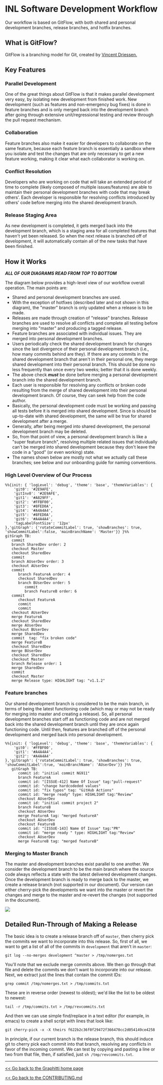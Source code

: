 # INL Software Development Workflow

Our workflow is based on GitFlow, with both shared and personal development branches, release branches, and hotfix branches.

## What is GitFlow?

GitFlow is a branching model for Git, created by [Vincent Driessen.](https://nvie.com/posts/a-successful-git-branching-model/) 

## Key Features

### Parallel Development

One of the great things about GitFlow is that it makes parallel development very easy, by isolating new development from finished work. New development (such as features and non-emergency bug fixes) is done in feature branches and is only merged back into the development branch after going through extensive unit/regressional testing and review through the pull request mechanism.

### Collaboration

Feature branches also make it easier for developers to collaborate on the same feature, because each feature branch is essentially a sandbox where you isolate and test the changes that are only necessary to get a new feature working, making it clear what each collaborator is working on.

### Conflict Resolution

Developers who are working on code that will take an extended period of time to complete (likely composed of multiple issues/features) are able to maintain their personal development branches with code that may break others'. Each developer is responsible for resolving conflicts introduced by others' code before merging into the shared development branch.

### Release Staging Area

As new development is completed, it gets merged back into the development branch, which is a staging area for all completed features that haven't yet been released. So when the next release is branched off of development, it will automatically contain all of the new tasks that have been finished.

## How it Works

***ALL OF OUR DIAGRAMS READ FROM TOP TO BOTTOM***

The diagram below provides a high-level view of our workflow overall operation. The main points are:

* Shared and personal development branches are used.
* With the exception of hotfixes (described later and not shown in this diagram), the "master" branch is only updated when a release is to be made.
* Releases are made through creation of "release" branches. Release branches are used to resolve all conflicts and complete all testing before merging into "master" and producing a tagged release.
* Feature branches are associated with individual issues. They are merged into personal development branches.
* Users periodically check the shared development branch for changes since the last divergence of their personal development branch (i.e., how many commits behind are they). If there are any commits in the shared development branch that aren't in their personal one, they merge shared development into their personal branch. This should be done no less frequently than once every two weeks; better that it is done weekly.
* The above check ***must*** be done before merging a personal development branch into the shared development branch.
* Each user is responsible for resolving any conflicts or broken code resulting from the merge of shared development into their personal development branch. Of course, they can seek help from the code author.
* Basically, the personal development code must be working and passing all tests before it is merged into shared development. Since is should be up-to-date with shared development, the same will be true for shared development after a merge.
* Generally, after being merged into shared development, the personal development branch may be deleted.
* So, from that point of view, a personal development branch is like a "super feature branch", resolving multiple related issues that individually can't be merged into shared development because they don't leave the code in a "good" (or even working) state.
* The names shown below are mostly not what we actually call these branches; see below and our onboarding guide for naming conventions.

### High Level Overview of Our Process

```mermaid
%%{init: { 'logLevel': 'debug', 'theme': 'base', 'themeVariables': {
    'git0': '#2E9AFE',
    'gitInv0': '#2E9AFE',
    'git1': '#A829FF',
    'git2': '#FFBF00',
    'git3': '#8FED0A',
    'git4': '#A4A4A4',
    'git5': '#8FED0A',
    'git6': '#A4A4A4',
    'tagLabelFontSize': '12px'
},'gitGraph': {'rotateCommitLabel': true, 'showBranches': true, 'showCommitLabel':false, 'mainBranchName': 'Master'}} }%%
gitGraph TB:
   commit
   branch SharedDev order: 2
   checkout Master
   checkout SharedDev
   commit
   branch AUserDev order: 3
   checkout AUserDev
   commit
      branch FeatureA order: 4
      checkout SharedDev
      branch BUserDev order: 5
         commit
         branch FeatureB order: 6
   commit
      checkout FeatureA
      commit
      commit
   checkout AUserDev
   merge FeatureA
   checkout SharedDev
   merge AUserDev
   checkout BUserDev
   merge SharedDev
   commit  tag: "fix broken code"
   merge FeatureB
   checkout SharedDev
   merge BUserDev
   checkout SharedDev
   checkout Master
   branch Release order: 1
   merge SharedDev
   commit
   checkout Master
   merge Release type: HIGHLIGHT tag: "v1.1.2"
```


### Feature branches

Our shared development branch is considered to be the main branch, in terms of being the latest functioning code (which may or may not be ready for merging into master and creating a release). So, all personal development branches start off as functioning code and are not merged back into the shared development branch until they are once again functioning code. Until then, features are branched off of the personal development and merged back into personal development.

```mermaid
%%{init: { 'logLevel': 'debug', 'theme': 'base', 'themeVariables': {
    'git0': '#FFBF00',
    'git1': '#A4A4A4',
    'git2': '#A4A4A4'
},'gitGraph': {'rotateCommitLabel': true, 'showBranches': true, 'showCommitLabel':true, 'mainBranchName': 'AUserDev'}} }%%
   gitGraph TB:
      commit id: "initial commit NG911"
      branch FeatureA
      commit id: "[ISSUE-412] Name Of Issue" tag:"pull-request"
      commit id: "change hardcodeded values"
      commit id: "fix typos" tag: "GitHub Actions"
      commit id: "merge ready" type: HIGHLIGHT tag:"Review"
      checkout AUserDev
      commit id: "initial commit project 2"
      branch FeatureB
      checkout AUserDev
      merge FeatureA tag: "merged featureA"
      checkout AUserDev
      checkout FeatureB
      commit id: "[ISSUE-143] Name Of Issue" tag:"PR"
      commit id: "merge ready " type: HIGHLIGHT tag:"Review"
      checkout AUserDev
      merge FeatureB tag: "merged featureB"
```

### Merging to Master Branch
The master and development branches exist parallel to one another. We consider the development branch to be the main branch where the source code always reflects a state with the latest delivered development changes. Once the development branch is ready to merge back to the master, we create a release branch (not supported in our document). Our version can either cherry-pick the developments we want into the master or revert the changes and merge to the master and re-revert the changes (not supported in the document). 

[![](https://mermaid.ink/img/pako:eNqNVNFumzAU_RXLU8QLjQIhAfyWrEkaKe2kpevDxh4cuCFWACNj2tGIf58xZSNr1xTEg8-99_ici69POOQRYIIHgxPLmCTohIyExxt4hMQgyIhgV8aGiQx5gBQaZEcL-AM8UMHoLoFCRU5BhtRjxEyOmsRP9sKfLReG-Re3NL5czpejUR-3NT5zmrePj_-DO308yGoVauCVoPmhUWIILqmEzzxNmdzQnfYiRQlKd3HgT3NBs_CgVffQs_Q9TQowjZSyrM2-o63_W1pIEEZdo3owCLJuW3Q_J1pgqFkQiwgK8AOIgvEMWUMrwDq802Toumkwz1PIZFt1gPDIS_k60KdrfhGjSQferXzrH94lUFkKmL2u_bHebr8trhzL_okaL-jLHq2LooQXgrPkFEQMSACNqgAjWeVA0M16dbNR3z2SNCYB_gqPDJ666g_p14RIcsWcgDpHb2qfv0_YSut89vVGaN-5vySqC5xv2Up9yy3q7KJL1Gfy5h-U0Z6pnoguLER1lbPw-H7_LjQfm01_1EmO1KDrKQ2wnt4AN6QRFceGqFZ5tJR8W2UhJnoucJlHao6uGY0FTfHLUGCImOTitr059AVi4pxm3zlPu0K1xOSEf2EynQxdb2pPHNf3PGti-yauMBk7Q8udup5l-QqaeHZt4mddPxr6jj9yXcd2x55rj91J_Rvb4n0O?type=png)](https://mermaid.live/edit#pako:eNqNVNFumzAU_RXLU8QLjQIhAfyWrEkaKe2kpevDxh4cuCFWACNj2tGIf58xZSNr1xTEg8-99_ici69POOQRYIIHgxPLmCTohIyExxt4hMQgyIhgV8aGiQx5gBQaZEcL-AM8UMHoLoFCRU5BhtRjxEyOmsRP9sKfLReG-Re3NL5czpejUR-3NT5zmrePj_-DO308yGoVauCVoPmhUWIILqmEzzxNmdzQnfYiRQlKd3HgT3NBs_CgVffQs_Q9TQowjZSyrM2-o63_W1pIEEZdo3owCLJuW3Q_J1pgqFkQiwgK8AOIgvEMWUMrwDq802Toumkwz1PIZFt1gPDIS_k60KdrfhGjSQferXzrH94lUFkKmL2u_bHebr8trhzL_okaL-jLHq2LooQXgrPkFEQMSACNqgAjWeVA0M16dbNR3z2SNCYB_gqPDJ666g_p14RIcsWcgDpHb2qfv0_YSut89vVGaN-5vySqC5xv2Up9yy3q7KJL1Gfy5h-U0Z6pnoguLER1lbPw-H7_LjQfm01_1EmO1KDrKQ2wnt4AN6QRFceGqFZ5tJR8W2UhJnoucJlHao6uGY0FTfHLUGCImOTitr059AVi4pxm3zlPu0K1xOSEf2EynQxdb2pPHNf3PGti-yauMBk7Q8udup5l-QqaeHZt4mddPxr6jj9yXcd2x55rj91J_Rvb4n0O)

## Detailed Run-Through of Making a Release

The basic idea is to create a release branch off of `master`, then cherry pick the commits we want to incorporate into this release. So, first of all, we want to get a list of all of the commits in `development` that aren't in `master`:

    git log --no-merges development ^master > /tmp/nomerges.txt

You'll note that we exclude merge commits above. We then go through that file and delete the commits we don't want to incorporate into our release. Next, we extract just the lines that contain the commit IDs:

    grep commit /tmp/nomerges.txt > /tmp/commits.txt

These are in reverse order (newest to oldest); we'd like the list to be oldest to newest:

    tail -r /tmp/commits.txt > /tmp/revcommits.txt

And then we can use simple find/replace in a text editor (for example, in emacs) to create a shell script with lines that look like:

    git cherry-pick -x -X theirs f622b2c36f0f29472f366470cc2d054149ce4258

In principle, if our current branch is the release branch, this should induce git to cherry pick each commit into that branch, resolving any conflicts in favor of the incoming commit. We can test by copying and pasting a line or two from that file, then, if satisfied, just `sh /tmp/revcommits.txt`.


---------
[<< Go back to the Graphitti home page](../index.md)

[<< Go back to the CONTRIBUTING.md](https://github.com/UWB-Biocomputing/Graphitti/blob/master/CONTRIBUTING.md)
